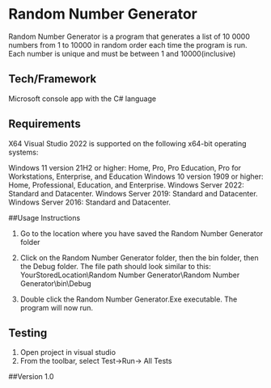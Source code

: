# Random Number Generator 
Random Number Generator  is a program that generates a list of 10 0000 numbers from 1 to 10000 in random order each time the program is run. Each number is unique and must be between 1 and 10000(inclusive) 

## Tech/Framework
Microsoft console app with the C# language

## Requirements
X64 Visual Studio 2022 is supported on the following x64-bit operating systems:

Windows 11 version 21H2 or higher: Home, Pro, Pro Education, Pro for Workstations, Enterprise, and Education
Windows 10 version 1909 or higher: Home, Professional, Education, and Enterprise.
Windows Server 2022: Standard and Datacenter.
Windows Server 2019: Standard and Datacenter.
Windows Server 2016: Standard and Datacenter.

##Usage Instructions 
1. Go to the location where you have saved the Random Number Generator folder 
2. Click on the Random Number Generator folder, then the bin folder, then the Debug folder.
The file path should look similar to this: YourStoredLocation\Random Number Generator\Random Number Generator\bin\Debug

3. Double click the Random Number Generator.Exe executable. The program will now run. 

## Testing

1. Open project in visual studio
2. From the toolbar, select Test->Run-> All Tests

##Version 
1.0 